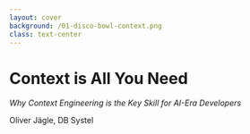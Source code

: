 ```yaml
---
layout: cover
background: /01-disco-bowl-context.png
class: text-center
---
```


# Context is All You Need
*Why Context Engineering is the Key Skill for AI-Era Developers*

<div class="absolute bottom-10">
  <span class="font-700">
    Oliver Jägle, DB Systel
  </span>
</div>

<!--
Good morning! I'm here to talk about what I believe is the most important skill shift happening in software development right now. And it starts with a conversation I had with my daughter.
-->
